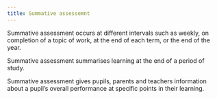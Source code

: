 ```yaml
---
title: Summative assessemnt
---
```


Summative assessment occurs at different intervals such as weekly, on completion of a topic of work, at the end of each term, or the end of the year.

Summative assessment summarises learning at the end of a period of study.

Summative assessment gives pupils, parents and teachers information about a pupil’s overall performance at specific points in their learning.